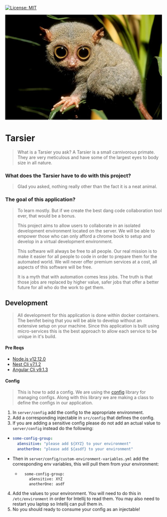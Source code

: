 [![License: MIT](https://img.shields.io/badge/License-MIT-green.svg)](LICENSE)

![alt text](ui/src/assets/tarsier-dilated.jpg)

# Tarsier

> What is a Tarsier you ask? 
> A Tarsier is a small carnivorous primate. They are very meticulous and have some of the largest eyes to body size in all nature.

### What does the Tarsier have to do with this project?

> Glad you asked, nothing really other than the fact it is a neat animal. 

### The goal of this application?

> To learn mostly. But if we create the best dang code collaboration tool ever, that would be a bonus.
>
> This project aims to allow users to collaborate in an isolated development environment located on the server.
> We will be able to empower those who can only afford a chrome book to setup and develop in a virtual development
> environment. 
>
> This software will always be free to all people. Our real mission is to make it easier for all people to code
> in order to prepare them for the automated world. We will never offer premium services at a cost, all aspects of
> this software will be free.
>
> It is a myth that with automation comes less jobs. The truth is that those jobs are replaced by higher value, 
> safer jobs that offer a better future for all who do the work to get them.

## Development

> All development for this application is done within docker containers. The benifet being that
> you will be able to develop without an extensive setup on your machine. Since this application is 
> built using micro-services this is the best approach to allow each service to be unique in it's
> build.

#### Pre Reqs

- [Node.js v12.12.0](https://nodejs.org/en/download/)
- [Nest Cli v7.1.2](https://docs.nestjs.com/cli/overview)
- [Angular Cli v9.1.3](https://cli.angular.io/)

#### Config
> This is how to add a config. We are using the [config](https://www.npmjs.com/package/config) library for managing
> configs. Along with this library we are making a class to define the configs in our application.

1) In `server/config` add the config to the appropriate environment.
2) Add a corresponding injectable  in `src/config` that defines the config.
3) If you are adding a sensitive config please do not add an actual value to `server/config` instead do the following:
  - ```yaml 
    some-config-group:
      aSensitive: "please add ${XYZ} to your environment"
      anotherOne: "please add ${asdf} to your environment"
    ```
  - Then in `server/config/custom-environment-variables.yml` add the corresponding env variables, this will pull them from your environment: 
    - ```
        some-config-group:
          aSensitive: XYZ
          anotherOne: asdf
      ```
4) Add the values to your environment. You will need to do this in `/etc/environment` in order for Intellij to read them. You may also need to restart you laptop so Intellij can pull them in.
5) No you should ready to consume your config as an injectable!
